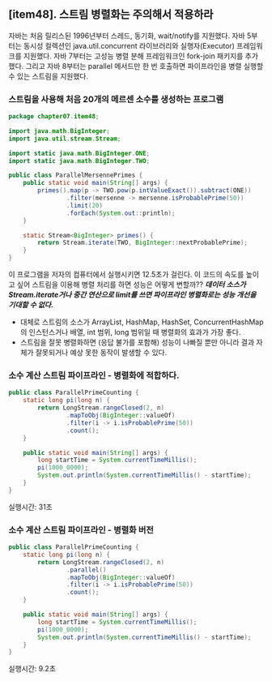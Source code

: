 ## [item48]. 스트림 병렬화는 주의해서 적용하라
자바는 처음 릴리스된 1996년부터 스레드, 동기화, wait/notify를 지원했다.
자바 5부터는 동시성 컬렉션인 java.util.concurrent 라이브러리와 실행자(Executor) 프레임워크를 지원했다.
자바 7부터는 고성능 병렬 분해 프레임워크인 fork-join 패키지를 추가했다. 그리고 자바 8부터는 parallel 메서드만 한 번 호출하면 파이프라인을 병렬 실행할 수 있는 스트림을 지원했다.

### 스트림을 사용해 처음 20개의 메르센 소수를 생성하는 프로그램
```java
package chapter07.item48;

import java.math.BigInteger;
import java.util.stream.Stream;

import static java.math.BigInteger.ONE;
import static java.math.BigInteger.TWO;

public class ParallelMersennePrimes {
    public static void main(String[] args) {
        primes().map(p -> TWO.pow(p.intValueExact()).subtract(ONE))
                .filter(mersenne -> mersenne.isProbablePrime(50))
                .limit(20)
                .forEach(System.out::println);
    }

    static Stream<BigInteger> primes() {
        return Stream.iterate(TWO, BigInteger::nextProbablePrime);
    }
}
```
이 프로그램을 저자의 컴퓨터에서 실행시키면 12.5초가 걸린다. 이 코드의 속도를 높이고 싶어 스트림을 이용해 병렬 처리를 하면 성능은 어떻게 변할까??
***데이터 소스가 Stream.iterate거나 중간 연산으로 limit를 쓰면 파이프라인 병렬화로는 성능 개선을 기대할 수 없다.***
- 대체로 스트림의 소스가 ArrayList, HashMap, HashSet, ConcurrentHashMap의 인스턴스거나 배열, int 범위, long 범위일 때 병렬화의 효과가 가장 좋다.
- 스트림을 잘못 병렬화하면 (응답 불가를 포함해) 성능이 나빠질 뿐만 아니라 결과 자체가 잘못되거나 예상 못한 동작이 발생할 수 있다.

### 소수 계산 스트림 파이프라인 - 병렬화에 적합하다.
```java
public class ParallelPrimeCounting {
    static long pi(long n) {
        return LongStream.rangeClosed(2, n)
                .mapToObj(BigInteger::valueOf)
                .filter(i -> i.isProbablePrime(50))
                .count();
    }

    public static void main(String[] args) {
        long startTime = System.currentTimeMillis();
        pi(1000_0000);
        System.out.println(System.currentTimeMillis() - startTime);
    }
}
```
실행시간: 31초

### 소수 계산 스트림 파이프라인 - 병렬화 버전
```java
public class ParallelPrimeCounting {
    static long pi(long n) {
        return LongStream.rangeClosed(2, n)
                .parallel()
                .mapToObj(BigInteger::valueOf)
                .filter(i -> i.isProbablePrime(50))
                .count();
    }

    public static void main(String[] args) {
        long startTime = System.currentTimeMillis();
        pi(1000_0000);
        System.out.println(System.currentTimeMillis() - startTime);
    }
}
```
실행시간: 9.2초